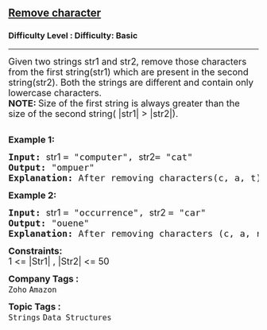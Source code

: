 <h2><a href="https://www.geeksforgeeks.org/problems/remove-character3815/1?page=1&company=Zoho&difficulty=Basic&status=unsolved&sortBy=submissions">Remove character</a></h2><h3>Difficulty Level : Difficulty: Basic</h3><hr><div class="problems_problem_content__Xm_eO"><p><span style="font-size: 18px;">Given two strings str1 and str2, remove those characters from the first string(str1) which are present in the second string(str2). Both the strings are different and contain only lowercase characters.</span><br><strong><span style="font-size: 18px;">NOTE: </span></strong><span style="font-size: 18px;">Size of</span><span style="font-size: 18px;"><span style="box-sizing: border-box; margin: 0px; padding: 0px;"> the&nbsp;</span>first string&nbsp;is always greater than the size of</span><span style="font-size: 18px;"><span style="box-sizing: border-box; margin: 0px; padding: 0px;"> the&nbsp;</span>second string( |str1| &gt; |str2|).</span><br>&nbsp;</p>
<p><span style="font-size: 18px;"><strong>Example 1:</strong></span></p>
<pre><span style="font-size: 18px;"><strong>Input: </strong><span style="font-family: -apple-system, BlinkMacSystemFont, 'Segoe UI', Roboto, Oxygen, Ubuntu, Cantarell, 'Open Sans', 'Helvetica Neue', sans-serif; white-space: normal;">str1 </span>= "computer", <span style="font-family: -apple-system, BlinkMacSystemFont, 'Segoe UI', Roboto, Oxygen, Ubuntu, Cantarell, 'Open Sans', 'Helvetica Neue', sans-serif; white-space: normal;">str2</span>= "cat"
<strong>Output:</strong> "ompuer"
<strong>Explanation: </strong>After removing characters(c, a, t) from string1 we get "ompuer"</span><span style="font-size: 18px;">.</span></pre>
<p><span style="font-size: 18px;"><strong>Example 2:</strong></span></p>
<pre><span style="font-size: 18px;"><strong>Input: </strong><span style="font-family: -apple-system, BlinkMacSystemFont, 'Segoe UI', Roboto, Oxygen, Ubuntu, Cantarell, 'Open Sans', 'Helvetica Neue', sans-serif; white-space: normal;">str1 </span>= "occurrence</span><span style="font-size: 18px;">", <span style="font-family: -apple-system, BlinkMacSystemFont, 'Segoe UI', Roboto, Oxygen, Ubuntu, Cantarell, 'Open Sans', 'Helvetica Neue', sans-serif; white-space: normal;">str2 </span>= "car"
<strong>Output:</strong> "ouene"
<strong>Explanation: </strong>After removing characters (c, a, r) from string1 we get "ouene"</span><span style="font-size: 18px;">.</span></pre>
<p><span style="font-size: 18px;"><strong>Constraints:</strong><br>1 &lt;= |Str1| , |Str2| &lt;= 50</span></p></div><p><span style=font-size:18px><strong>Company Tags : </strong><br><code>Zoho</code>&nbsp;<code>Amazon</code>&nbsp;<br><p><span style=font-size:18px><strong>Topic Tags : </strong><br><code>Strings</code>&nbsp;<code>Data Structures</code>&nbsp;